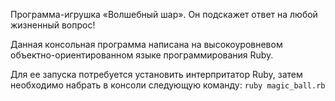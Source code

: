 ﻿Программа-игрушка «Волшебный шар». 
Он подскажет ответ на любой жизненный вопрос!

Данная консольная программа написана на высокоуровневом объектно-ориентированном языке программирования Ruby.

Для ее запуска потребуется установить интерпритатор Ruby, затем необходимо набрать в консоли следующую команду: `ruby magic_ball.rb`

